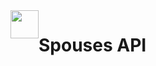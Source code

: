 <div style="display:flex; flex-direction:row;">
  <img src="" width="45" height="45" />
  <h1>Spouses API</h1>
<div>
